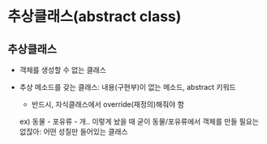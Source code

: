 # 추상클래스(abstract class)

## 추상클래스

- 객체를 생성할 수 없는 클래스
- 추상 메소드를 갖는 클래스: 내용(구현부)이 없는 메소드, abstract 키워드
    - 반드시, 자식클래스에서 override(재정의)해줘야 함
    
    ex) 동물 - 포유류 - 개.. 이렇게 놨을 때 굳이 동물/포유류에서 객체를 만들 필요는 없잖아: 어떤 성질만 들어있는 클래스